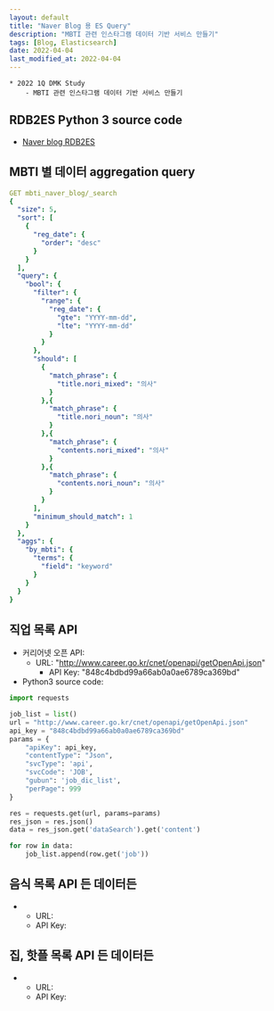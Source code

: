 ```yaml
---
layout: default
title: "Naver Blog 용 ES Query"
description: "MBTI 관련 인스타그램 데이터 기반 서비스 만들기"
tags: [Blog, Elasticsearch]
date: 2022-04-04
last_modified_at: 2022-04-04
---
```

```
* 2022 1Q DMK Study
    - MBTI 관련 인스타그램 데이터 기반 서비스 만들기
```
## RDB2ES Python 3 source code
- [Naver blog RDB2ES](https://github.com/alstjq9295/blog/blob/main/_sources/rdb2es.py)

## MBTI 별 데이터 aggregation query
```yaml
GET mbti_naver_blog/_search
{
  "size": 5,
  "sort": [
    {
      "reg_date": {
        "order": "desc"
      }
    }
  ],
  "query": {
    "bool": {
      "filter": {
        "range": {
          "reg_date": {
            "gte": "YYYY-mm-dd",
            "lte": "YYYY-mm-dd"
          }
        }
      },
      "should": [
        {
          "match_phrase": {
            "title.nori_mixed": "의사"
          }
        },{
          "match_phrase": {
            "title.nori_noun": "의사"
          }
        },{
          "match_phrase": {
            "contents.nori_mixed": "의사"
          }
        },{
          "match_phrase": {
            "contents.nori_noun": "의사"
          }
        }
      ],
      "minimum_should_match": 1
    }
  },
  "aggs": {
    "by_mbti": {
      "terms": {
        "field": "keyword"
      }
    }
  }
}
```

## 직업 목록 API
- 커리어넷 오픈 API:
    * URL: "http://www.career.go.kr/cnet/openapi/getOpenApi.json"
      - API Key: "848c4bdbd99a66ab0a0ae6789ca369bd"
- Python3 source code:
```python
import requests

job_list = list()
url = "http://www.career.go.kr/cnet/openapi/getOpenApi.json"
api_key = "848c4bdbd99a66ab0a0ae6789ca369bd"
params = {
    "apiKey": api_key,
    "contentType": "Json",
    "svcType": 'api',
    "svcCode": 'JOB',
    "gubun": 'job_dic_list',
    "perPage": 999
}

res = requests.get(url, params=params)
res_json = res.json()
data = res_json.get('dataSearch').get('content')

for row in data:
    job_list.append(row.get('job'))

```


## 음식 목록 API 든 데이터든
-
    * URL:
    * API Key:

## 집, 핫플 목록 API 든 데이터든
-
    * URL:
    * API Key:

